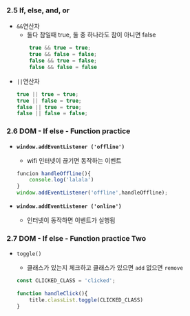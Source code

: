 ### 2.5 If, else, and, or
- ```&&```연산자
	- 둘다 참일때 true, 둘 중 하나라도 참이 아니면 false
	```js
		true && true = true;
		true && false = false;
		false && true = false;
		false && false = false
	```
- ```||```연산자
	```js
	true || true = true;
	true || false = true;
	false || true = true;
	false || false = false;
	```
### 2.6 DOM - If else - Function practice
- **```window.addEventListener ('offline')```**

	- wifi 인터넷이 끊기면 동작하는 이벤트
	```js
	funcion handleOffline(){
		console.log('lalala')
	}
	window.addEventListener('offline',handleOffline);
	```
- **```window.addEventListener ('online')```**
	- 인터넷이 동작하면 이벤트가 실행됨

### 2.7 DOM - If else - Function practice Two
- ```toggle()```
	- 클래스가 있는지 체크하고 클래스가 있으면 ```add``` 없으면 ```remove```

	```js
	const CLICKED_CLASS = 'clicked';
	 
	function handleClick(){
		title.classList.toggle(CLICKED_CLASS)
	}
	```
